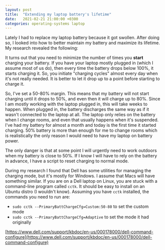 ```yaml
---
layout: post
title:  "Extending my laptop battery's lifetime"
date:   2021-02-21 21:00:00 +0300
categories: operating-systems laptop
---
```


Lately I had to replace my laptop battery because it got swollen. After doing
so, I looked into how to better maintain my battery and maximize its lifetime.
My research revealed the following:

It turns out that you need to minimize the number of times you **start**
charging your battery. If you have your laptop mostly plugged in (which I
assume most of us do), then every time the battery drops below 100%, it starts
charging it. So, you initiate "charging cycles" almost every day when it's not
really needed. It is better to let it drop up to a point before starting to
charge it.

So, I've set a 50-80% margin. This means that my battery will not start
charging until it drops to 50%, and even then it will charge up to 80%. Since I
am mostly working with the laptop plugged in, this will take weeks to happen.
When plugged in, the battery discharges the same way as if it wasn't connected
to the laptop at all. The laptop only relies on the battery when I change
rooms, and even that usually happens when it's suspended. I've had my battery
for almost a month and today is the first time it started charging. 50% battery
is more than enough for me to change rooms which is realistically the only
reason I would need to have my laptop on battery power.

The only danger is that at some point I will urgently need to work outdoors
when my battery is close to 50%. If I know I will have to rely on the battery
in advance, I have a script to reset charging to normal mode.

During my research I found that Dell has some utilities for managing the
charging mode, but it's mostly for Windows. I assume that Macs will have
something similar. If you are on a Dell laptop on Linux, you are stuck with a
command-line program called `cctk`. It should be easy to install on an Ubuntu
distro (I wouldn't know). Assuming you have `cctk` installed, the commands you
need to run are:

- `sudo cctk --PrimaryBattChargeCfg=Custom:50-80` to set the custom mode
- `sudo cctk --PrimaryBattChargeCfg=Adaptive` to set the mode it had originally

[https://www.dell.com/support/kbdoc/en-us/000178000/dell-command-configure](https://www.dell.com/support/kbdoc/en-us/000178000/dell-command-configure)
